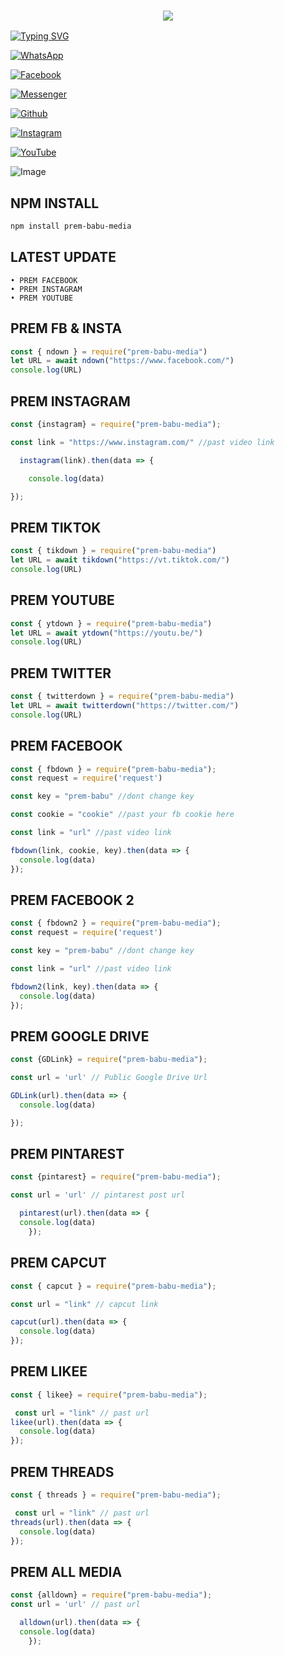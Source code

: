 <h3 align="center">
  
  <p align="center"><img src="https://img.shields.io/badge/WELCOME%20TO -PREM BABU MEDIA DOWNLOADER-green?colorA=%23ff0000&colorB=%23017e40&style=flat-square">  
  
</h3>

[![Typing SVG](https://readme-typing-svg.herokuapp.com?font=Neuton&font-weight=bold&size=20&color=FFFF00&background=FF0000&center=true&vCenter=true&width=400&height=60&lines=HELLO+FRIENDS+I'M+MR+PREM+BABU+🙂+🤞;PREM+PROJECT+BOT;PREM+FACEBOOK;PREM+INSTAGRAM;PREM+YOUTUBE;PREM+IMGUR;PREM+IMGBB;PREM+PINTAREST;PREM+TIKTOK;PREM+CAPCUT;PREM+ALL+MEDIA;THANKYOU+FOR+USING+PREM+PROJECT&border=20px+solid+000000&speed=100)](https://git.io/typing-svg)


[![WhatsApp](https://img.shields.io/badge/WhatsApp-red?style=for-the-badge&logo=whatsapp)](https://wa.me/+919501113608)

[![Facebook](https://img.shields.io/badge/Facebook-green?style=for-the-badge&logo=facebook)](https://www.facebook.com/prembabu66)

[![Messenger](https://img.shields.io/badge/Chat-Messenger-blue?style=for-the-badge&logo=messenger)](https://m.me/100070531069371)

[![Github](https://img.shields.io/badge/Github-MrDarkYTgreen?style=for-the-badge&logo=github)](https://github.com/prem-project3608)

[![Instagram](https://img.shields.io/badge/Instagram-purple?style=for-the-badge&logo=instagram)](https://www.instagram.com/your_instagram_username)

[![YouTube](https://img.shields.io/badge/YouTube-red?style=for-the-badge&logo=youtube)](https://www.youtube.com/channel/your_channel_id)

![Image](https://i.imgur.com/rZxmABp.png)


## NPM INSTALL 
```bash
npm install prem-babu-media
```
## LATEST UPDATE 
```
• PREM FACEBOOK 
• PREM INSTAGRAM 
• PREM YOUTUBE 
```

## PREM FB & INSTA
```js
const { ndown } = require("prem-babu-media")
let URL = await ndown("https://www.facebook.com/")
console.log(URL)
```

## PREM INSTAGRAM
```js
const {instagram} = require("prem-babu-media");

const link = "https://www.instagram.com/" //past video link

  instagram(link).then(data => {

    console.log(data)

});
```
## PREM TIKTOK
```js
const { tikdown } = require("prem-babu-media")
let URL = await tikdown("https://vt.tiktok.com/")
console.log(URL)
```

## PREM YOUTUBE
```js
const { ytdown } = require("prem-babu-media")
let URL = await ytdown("https://youtu.be/")
console.log(URL)
```
## PREM TWITTER 
```js
const { twitterdown } = require("prem-babu-media")
let URL = await twitterdown("https://twitter.com/")
console.log(URL)
```

## PREM FACEBOOK
```js
const { fbdown } = require("prem-babu-media");
const request = require('request')

const key = "prem-babu" //dont change key

const cookie = "cookie" //past your fb cookie here

const link = "url" //past video link

fbdown(link, cookie, key).then(data => {
  console.log(data)
});
```

## PREM FACEBOOK 2
```js
const { fbdown2 } = require("prem-babu-media");
const request = require('request')

const key = "prem-babu" //dont change key

const link = "url" //past video link

fbdown2(link, key).then(data => {
  console.log(data)
});
```

## PREM GOOGLE DRIVE
```js
const {GDLink} = require("prem-babu-media");

const url = 'url' // Public Google Drive Url

GDLink(url).then(data => {
  console.log(data)

});
```
## PREM PINTAREST
```js
const {pintarest} = require("prem-babu-media");

const url = 'url' // pintarest post url

  pintarest(url).then(data => {
  console.log(data)
    });
```
## PREM CAPCUT
```js
const { capcut } = require("prem-babu-media");

const url = "link" // capcut link

capcut(url).then(data => {
  console.log(data)
});
```
## PREM LIKEE
```js
const { likee} = require("prem-babu-media");

 const url = "link" // past url
likee(url).then(data => { 
  console.log(data) 
});
```
## PREM THREADS
```js
const { threads } = require("prem-babu-media");

 const url = "link" // past url
threads(url).then(data => { 
  console.log(data) 
});
```
## PREM ALL MEDIA
```js
const {alldown} = require("prem-babu-media");
const url = 'url' // past url

  alldown(url).then(data => {
  console.log(data)
    });
```
